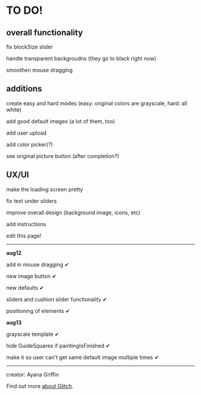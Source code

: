 TO DO!
=================

overall functionality 
---------------
fix blockSize slider

handle transparent backgroudns (they go to black right now)

smoothen mouse dragging



additions
-----------

create easy and hard modes (easy: original colors are grayscale, hard: all white)

add good default images (a lot of them, too)

add user upload

add color picker(?)

see original picture button (after completion?)


UX/UI
----------
make the loading screen pretty

fix text under sliders

improve overall design (background image, icons, etc)

add instructions

edit this page!

-------------------------
**aug12**

add in mouse dragging ✔ 

new image button ✔

new defaults ✔

sliders and cushion slider functionality ✔

positioning of elements ✔

**aug13**

grayscale template ✔

hide GuideSquares if paintingIsFinished ✔ 

make it so user can't get same default image multiple times ✔







-------------------


creator: Ayana Griffin

Find out more [about Glitch](https://glitch.com/about).